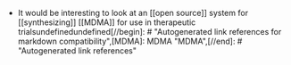 - It would be interesting to look at an [[open source]] system for [[synthesizing]] [[MDMA]] for use in therapeutic trialsundefinedundefined[//begin]: # "Autogenerated link references for markdown compatibility",[MDMA]: MDMA "MDMA",[//end]: # "Autogenerated link references"
